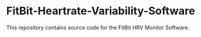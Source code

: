 # FitBit-Heartrate-Variability-Software
This repository contains source code for the FitBit HRV Monitor Software. 
